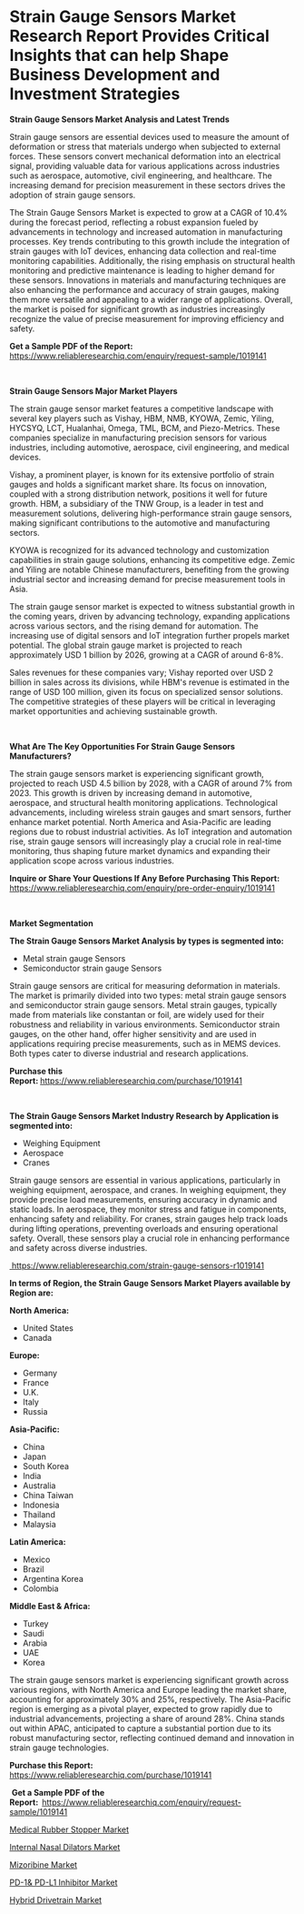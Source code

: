 <p><h1>Strain Gauge Sensors Market Research Report Provides Critical Insights that can help Shape Business Development and Investment Strategies</h1></p><p><strong>Strain Gauge Sensors Market Analysis and Latest Trends</strong></p>
<p><p>Strain gauge sensors are essential devices used to measure the amount of deformation or stress that materials undergo when subjected to external forces. These sensors convert mechanical deformation into an electrical signal, providing valuable data for various applications across industries such as aerospace, automotive, civil engineering, and healthcare. The increasing demand for precision measurement in these sectors drives the adoption of strain gauge sensors.</p><p>The Strain Gauge Sensors Market is expected to grow at a CAGR of 10.4% during the forecast period, reflecting a robust expansion fueled by advancements in technology and increased automation in manufacturing processes. Key trends contributing to this growth include the integration of strain gauges with IoT devices, enhancing data collection and real-time monitoring capabilities. Additionally, the rising emphasis on structural health monitoring and predictive maintenance is leading to higher demand for these sensors. Innovations in materials and manufacturing techniques are also enhancing the performance and accuracy of strain gauges, making them more versatile and appealing to a wider range of applications. Overall, the market is poised for significant growth as industries increasingly recognize the value of precise measurement for improving efficiency and safety.</p></p>
<p><strong>Get a Sample PDF of the Report:&nbsp;</strong> <a href="https://www.reliableresearchiq.com/enquiry/request-sample/1019141?utm_campaign=99&utm_medium=2&utm_source=Github&utm_content=ia&utm_term=26122024&utm_id=strain-gauge-sensors">https://www.reliableresearchiq.com/enquiry/request-sample/1019141</a></p>
<p>&nbsp;</p>
<p><strong>Strain Gauge Sensors Major Market Players</strong></p>
<p><p>The strain gauge sensor market features a competitive landscape with several key players such as Vishay, HBM, NMB, KYOWA, Zemic, Yiling, HYCSYQ, LCT, Hualanhai, Omega, TML, BCM, and Piezo-Metrics. These companies specialize in manufacturing precision sensors for various industries, including automotive, aerospace, civil engineering, and medical devices.</p><p>Vishay, a prominent player, is known for its extensive portfolio of strain gauges and holds a significant market share. Its focus on innovation, coupled with a strong distribution network, positions it well for future growth. HBM, a subsidiary of the TNW Group, is a leader in test and measurement solutions, delivering high-performance strain gauge sensors, making significant contributions to the automotive and manufacturing sectors.</p><p>KYOWA is recognized for its advanced technology and customization capabilities in strain gauge solutions, enhancing its competitive edge. Zemic and Yiling are notable Chinese manufacturers, benefiting from the growing industrial sector and increasing demand for precise measurement tools in Asia.</p><p>The strain gauge sensor market is expected to witness substantial growth in the coming years, driven by advancing technology, expanding applications across various sectors, and the rising demand for automation. The increasing use of digital sensors and IoT integration further propels market potential. The global strain gauge market is projected to reach approximately USD 1 billion by 2026, growing at a CAGR of around 6-8%.</p><p>Sales revenues for these companies vary; Vishay reported over USD 2 billion in sales across its divisions, while HBM's revenue is estimated in the range of USD 100 million, given its focus on specialized sensor solutions. The competitive strategies of these players will be critical in leveraging market opportunities and achieving sustainable growth.</p></p>
<p>&nbsp;</p>
<p><strong>What Are The Key Opportunities For Strain Gauge Sensors Manufacturers?</strong></p>
<p><p>The strain gauge sensors market is experiencing significant growth, projected to reach USD 4.5 billion by 2028, with a CAGR of around 7% from 2023. This growth is driven by increasing demand in automotive, aerospace, and structural health monitoring applications. Technological advancements, including wireless strain gauges and smart sensors, further enhance market potential. North America and Asia-Pacific are leading regions due to robust industrial activities. As IoT integration and automation rise, strain gauge sensors will increasingly play a crucial role in real-time monitoring, thus shaping future market dynamics and expanding their application scope across various industries.</p></p>
<p><strong>Inquire or Share Your Questions If Any Before Purchasing This Report:</strong> <a href="https://www.reliableresearchiq.com/enquiry/pre-order-enquiry/1019141?utm_campaign=99&utm_medium=2&utm_source=Github&utm_content=ia&utm_term=26122024&utm_id=strain-gauge-sensors">https://www.reliableresearchiq.com/enquiry/pre-order-enquiry/1019141</a></p>
<p>&nbsp;</p>
<p><strong>Market Segmentation</strong></p>
<p><strong>The Strain Gauge Sensors Market Analysis by types is segmented into:</strong></p>
<p><ul><li>Metal strain gauge Sensors</li><li>Semiconductor strain gauge Sensors</li></ul></p>
<p><p>Strain gauge sensors are critical for measuring deformation in materials. The market is primarily divided into two types: metal strain gauge sensors and semiconductor strain gauge sensors. Metal strain gauges, typically made from materials like constantan or foil, are widely used for their robustness and reliability in various environments. Semiconductor strain gauges, on the other hand, offer higher sensitivity and are used in applications requiring precise measurements, such as in MEMS devices. Both types cater to diverse industrial and research applications.</p></p>
<p><strong>Purchase this Report:&nbsp;</strong><a href="https://www.reliableresearchiq.com/purchase/1019141?utm_campaign=99&utm_medium=2&utm_source=Github&utm_content=ia&utm_term=26122024&utm_id=strain-gauge-sensors">https://www.reliableresearchiq.com/purchase/1019141</a></p>
<p>&nbsp;</p>
<p><strong>The Strain Gauge Sensors Market Industry Research by Application is segmented into:</strong></p>
<p><ul><li>Weighing Equipment</li><li>Aerospace</li><li>Cranes</li></ul></p>
<p><p>Strain gauge sensors are essential in various applications, particularly in weighing equipment, aerospace, and cranes. In weighing equipment, they provide precise load measurements, ensuring accuracy in dynamic and static loads. In aerospace, they monitor stress and fatigue in components, enhancing safety and reliability. For cranes, strain gauges help track loads during lifting operations, preventing overloads and ensuring operational safety. Overall, these sensors play a crucial role in enhancing performance and safety across diverse industries.</p></p>
<p><a href="https://www.reliableresearchiq.com/strain-gauge-sensors-r1019141?utm_campaign=99&utm_medium=2&utm_source=Github&utm_content=ia&utm_term=26122024&utm_id=strain-gauge-sensors">&nbsp;https://www.reliableresearchiq.com/strain-gauge-sensors-r1019141</a></p>
<p><strong>In terms of Region, the Strain Gauge Sensors Market Players available by Region are:</strong></p>
<p>
    <p> <strong> North America: </strong>
        <ul>
            <li>United States</li>
            <li>Canada</li>
        </ul>
        </p> 
    <p> <strong> Europe: </strong>
        <ul>
            <li>Germany</li>
            <li>France</li>
            <li>U.K.</li>
            <li>Italy</li>
            <li>Russia</li>
        </ul>
        </p> 
    <p> <strong> Asia-Pacific: </strong>
        <ul>
            <li>China</li>
            <li>Japan</li>
            <li>South Korea</li>
            <li>India</li>
            <li>Australia</li>
            <li>China Taiwan</li>
            <li>Indonesia</li>
            <li>Thailand</li>
            <li>Malaysia</li>
        </ul>
        </p> 
    <p> <strong> Latin America: </strong>
        <ul>
            <li>Mexico</li>
            <li>Brazil</li>
            <li>Argentina Korea</li>
            <li>Colombia</li>
        </ul>
        </p> 
    <p> <strong> Middle East & Africa: </strong>
        <ul>
            <li>Turkey</li>
            <li>Saudi</li>
            <li>Arabia</li>
            <li>UAE</li>
            <li>Korea</li>
        </ul>
    </p>
    </p>
<p><p>The strain gauge sensors market is experiencing significant growth across various regions, with North America and Europe leading the market share, accounting for approximately 30% and 25%, respectively. The Asia-Pacific region is emerging as a pivotal player, expected to grow rapidly due to industrial advancements, projecting a share of around 28%. China stands out within APAC, anticipated to capture a substantial portion due to its robust manufacturing sector, reflecting continued demand and innovation in strain gauge technologies.</p></p>
<p><strong>Purchase this Report: </strong><a href="https://www.reliableresearchiq.com/purchase/1019141?utm_campaign=99&utm_medium=2&utm_source=Github&utm_content=ia&utm_term=26122024&utm_id=strain-gauge-sensors">https://www.reliableresearchiq.com/purchase/1019141</a></p>
<p>&nbsp;<strong>Get a Sample PDF of the Report:&nbsp;&nbsp;</strong><a href="https://www.reliableresearchiq.com/enquiry/request-sample/1019141?utm_campaign=99&utm_medium=2&utm_source=Github&utm_content=ia&utm_term=26122024&utm_id=strain-gauge-sensors">https://www.reliableresearchiq.com/enquiry/request-sample/1019141</a></p>
<p><strong></strong></p>
<p><p><a href="https://www.linkedin.com/pulse/comprehensive-evaluation-medical-rubber-stopper-market-size-bit8c?utm_campaign=99&utm_medium=2&utm_source=Github&utm_content=ia&utm_term=26122024&utm_id=strain-gauge-sensors">Medical Rubber Stopper Market</a></p><p><a href="https://www.linkedin.com/pulse/projected-growth-revenue-internal-nasal-dilators-market-71-n7zof?utm_campaign=99&utm_medium=2&utm_source=Github&utm_content=ia&utm_term=26122024&utm_id=strain-gauge-sensors">Internal Nasal Dilators Market</a></p><p><a href="https://www.linkedin.com/pulse/mizoribine-market-analysis-future-growth-trends-revenue-projections-pownf?utm_campaign=99&utm_medium=2&utm_source=Github&utm_content=ia&utm_term=26122024&utm_id=strain-gauge-sensors">Mizoribine Market</a></p><p><a href="https://github.com/klaassenmackenzie6/Market-Research-Report-List-1/blob/main/pd-1-pd-l1-inhibitor-market.md?utm_campaign=99&utm_medium=2&utm_source=Github&utm_content=ia&utm_term=26122024&utm_id=strain-gauge-sensors">PD-1& PD-L1 Inhibitor Market</a></p><p><a href="https://www.linkedin.com/pulse/hybrid-drivetrain-market-spectrum-usage-patterns-sector-evolution-gvkzf?utm_campaign=99&utm_medium=2&utm_source=Github&utm_content=ia&utm_term=26122024&utm_id=strain-gauge-sensors">Hybrid Drivetrain Market</a></p></p>